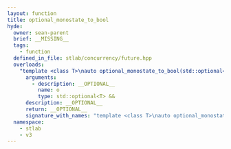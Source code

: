 ```yaml
---
layout: function
title: optional_monostate_to_bool
hyde:
  owner: sean-parent
  brief: __MISSING__
  tags:
    - function
  defined_in_file: stlab/concurrency/future.hpp
  overloads:
    "template <class T>\nauto optional_monostate_to_bool(std::optional<T> &&)":
      arguments:
        - description: __OPTIONAL__
          name: o
          type: std::optional<T> &&
      description: __OPTIONAL__
      return: __OPTIONAL__
      signature_with_names: "template <class T>\nauto optional_monostate_to_bool(std::optional<T> && o)"
  namespace:
    - stlab
    - v3
---
```

